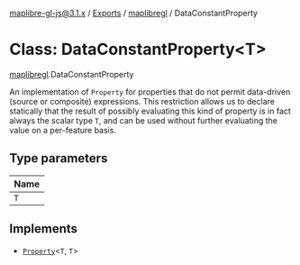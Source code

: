 [maplibre-gl-js@3.1.x](../README.md) / [Exports](../modules.md) / [maplibregl](../modules/maplibregl.md) / DataConstantProperty

# Class: DataConstantProperty<T\>

[maplibregl](../modules/maplibregl.md).DataConstantProperty

An implementation of `Property` for properties that do not permit data-driven (source or composite) expressions.
This restriction allows us to declare statically that the result of possibly evaluating this kind of property
is in fact always the scalar type `T`, and can be used without further evaluating the value on a per-feature basis.

## Type parameters

| Name |
| :------ |
| `T` |

## Implements

- [`Property`](../interfaces/maplibregl.Property.md)<`T`, `T`\>
